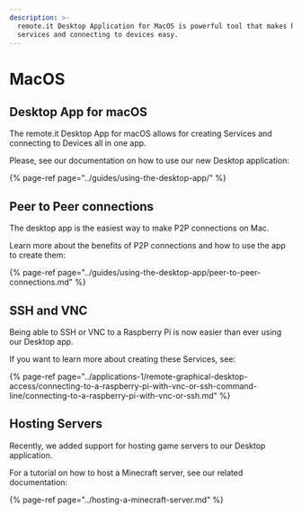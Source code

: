 ```yaml
---
description: >-
  remote.it Desktop Application for MacOS is powerful tool that makes hosting
  services and connecting to devices easy.
---
```


# MacOS

## Desktop App **for macOS**

The remote.it Desktop App for macOS allows for creating Services and connecting to Devices all in one app. 

Please, see our documentation on how to use our new Desktop application:

{% page-ref page="../guides/using-the-desktop-app/" %}

## **Peer to Peer connections** 

The desktop app is the easiest way to make P2P connections on Mac. 

Learn more about the benefits of P2P connections and how to use the app to create them:

{% page-ref page="../guides/using-the-desktop-app/peer-to-peer-connections.md" %}

## SSH and VNC

Being able to SSH or VNC to a Raspberry Pi is now easier than ever using our Desktop app. 

If you want to learn more about creating these Services, see:

{% page-ref page="../applications-1/remote-graphical-desktop-access/connecting-to-a-raspberry-pi-with-vnc-or-ssh-command-line/connecting-to-a-raspberry-pi-with-vnc-or-ssh.md" %}

## Hosting Servers

Recently, we added support for hosting game servers to our Desktop application.

For a tutorial on how to host a Minecraft server, see our related documentation:

{% page-ref page="../hosting-a-minecraft-server.md" %}

